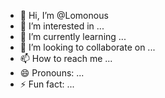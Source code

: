 - 👋 Hi, I’m @Lomonous
- 👀 I’m interested in ...
- 🌱 I’m currently learning ...
- 💞️ I’m looking to collaborate on ...
- 📫 How to reach me ...
- 😄 Pronouns: ...
- ⚡ Fun fact: ...

<!---
Lomonous/Lomonous is a ✨ special ✨ repository because its `README.md` (this file) appears on your GitHub profile.
You can click the Preview link to take a look at your changes.
--->
